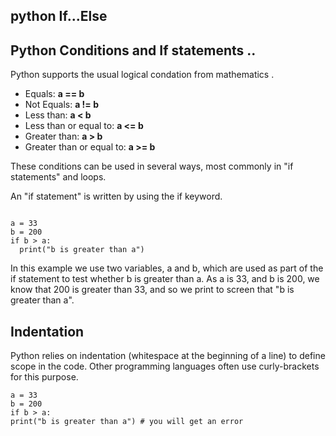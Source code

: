 ## python If...Else 

## Python Conditions and If statements .. 

Python supports the usual logical condation from mathematics .

* Equals: **a == b**
* Not Equals: **a != b**
* Less than: **a < b**
* Less than or equal to: **a <= b**
* Greater than: **a > b**
* Greater than or equal to: **a >= b**

These conditions can be used in several ways, most commonly in "if statements" and loops.

An "if statement" is written by using the if keyword.


```

a = 33
b = 200
if b > a:
  print("b is greater than a")

```

In this example we use two variables, a and b, which are used as part of the if statement to test whether b is greater than a. As a is 33, and b is 200, we know that 200 is greater than 33, and so we print to screen that "b is greater than a".


## Indentation

Python relies on indentation (whitespace at the beginning of a line) to define scope in the code. Other programming languages often use curly-brackets for this purpose.


```
a = 33
b = 200
if b > a:
print("b is greater than a") # you will get an error

```


